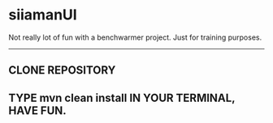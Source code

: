 # siiamanUI
Not really lot of fun with a benchwarmer project. Just for training purposes.

-----------------------------------------------------------------------------------------------------------------------------------------
CLONE REPOSITORY
-----------------------------------------------------------------------------------------------------------------------------------------
TYPE mvn clean install IN YOUR TERMINAL, HAVE FUN.
-----------------------------------------------------------------------------------------------------------------------------------------
